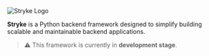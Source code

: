 <img src="https://github.com/DeveloperAromal/Stryke/blob/main/assets/logo.png" alt="Stryke Logo" />

**Stryke** is a Python backend framework designed to simplify building scalable and maintainable backend applications.

> ⚠️ This framework is currently in **development stage**.
